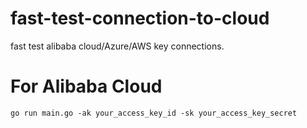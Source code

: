 # fast-test-connection-to-cloud
fast test alibaba cloud/Azure/AWS key connections.

# For Alibaba Cloud
```
go run main.go -ak your_access_key_id -sk your_access_key_secret
```